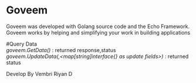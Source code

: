 # Goveem

Goveem was developed with Golang source code and the Echo Framework. Goveem works by helping and simplifying your work in building applications

#Query Data\
*goveem.GetData(<query>)* : returned response,status \
*goveem.UpdateData(<query>,<map[string]interface{} as update fields>)* : returned status


Develop By Vembri Riyan D
